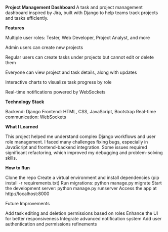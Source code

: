 **Project Management Dashboard**
A task and project management dashboard inspired by Jira, built with Django to help teams track projects and tasks efficiently.

**Features**

Multiple user roles: Tester, Web Developer, Project Analyst, and more

Admin users can create new projects

Regular users can create tasks under projects but cannot edit or delete them

Everyone can view project and task details, along with updates

Interactive charts to visualize task progress by role

Real-time notifications powered by WebSockets

**Technology Stack**

Backend: Django
Frontend: HTML, CSS, JavaScript, Bootstrap
Real-time communication: WebSockets

**What I Learned**

This project helped me understand complex Django workflows and user role management. I faced many challenges fixing bugs, especially in JavaScript and frontend-backend integration. Some issues required significant refactoring, which improved my debugging and problem-solving skills.

**How to Run**

Clone the repo
Create a virtual environment and install dependencies (pip install -r requirements.txt)
Run migrations: python manage.py migrate
Start the development server: python manage.py runserver
Access the app at http://localhost:8000

Future Improvements

Add task editing and deletion permissions based on roles
Enhance the UI for better responsiveness
Integrate advanced notification system
Add user authentication and permissions refinements


